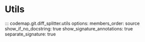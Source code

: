 # Utils

::: codemap.git.diff_splitter.utils
    options:
      members_order: source
      show_if_no_docstring: true
      show_signature_annotations: true
      separate_signature: true

